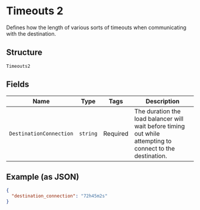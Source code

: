 
# Timeouts 2

Defines how the length of various sorts of timeouts when communicating with the destination.

## Structure

`Timeouts2`

## Fields

| Name | Type | Tags | Description |
|  --- | --- | --- | --- |
| `DestinationConnection` | `string` | Required | The duration the load balancer will wait before timing out while attempting to connect to the destination. |

## Example (as JSON)

```json
{
  "destination_connection": "72h45m2s"
}
```

